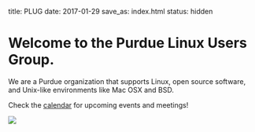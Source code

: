 title: PLUG
date: 2017-01-29
save_as: index.html
status: hidden

# Welcome to the Purdue Linux Users Group.

We are a Purdue organization that supports Linux, open source software, and Unix-like environments like Mac OSX and BSD.

Check the [calendar](/calendar.html) for upcoming events and meetings!

<img src="files/gunter.png" style="display:block;margin:auto;">

